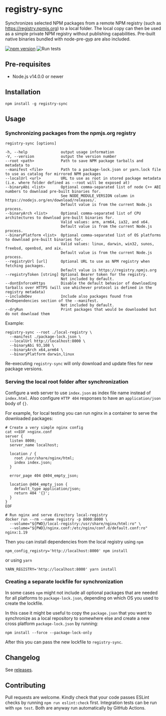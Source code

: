 # registry-sync

Synchronizes selected NPM packages from a remote NPM registry (such as https://registry.npmjs.org) to a local folder.
The local copy can then be used as a simple private NPM registry without publishing capabilities. Pre-built native binaries bundled with node-pre-gyp are also included.

[![npm version](https://badge.fury.io/js/registry-sync.svg)](https://badge.fury.io/js/registry-sync)
![Run tests](https://github.com/heikkipora/registry-sync/workflows/Run%20tests/badge.svg)

## Pre-requisites

- Node.js v14.0.0 or newer

## Installation

    npm install -g registry-sync

## Usage

### Synchronizing packages from the npmjs.org registry

    registry-sync [options]

    -h, --help               output usage information
    -V, --version            output the version number
    --root <path>            Path to save NPM package tarballs and metadata to
    --manifest <file>        Path to a package-lock.json or yarn.lock file to use as catalog for mirrored NPM packages
    --localUrl <url>         URL to use as root in stored package metadata (i.e. where folder defined as --root will be exposed at)
    --binaryAbi <list>       Optional comma-separated list of node C++ ABI numbers to download pre-built binaries for.
                             See NODE_MODULE_VERSION column in https://nodejs.org/en/download/releases/.
                             Default value is from the current Node.js process.
    --binaryArch <list>      Optional comma-separated list of CPU architectures to download pre-built binaries for.
                             Valid values: arm, arm64, ia32, and x64.
                             Default value is from the current Node.js process.
    --binaryPlatform <list>  Optional comma-separated list of OS platforms to download pre-built binaries for.
                             Valid values: linux, darwin, win32, sunos, freebsd, openbsd, and aix.
                             Default value is from the current Node.js process.
    --registryUrl [url]      Optional URL to use as NPM registry when fetching packages.
                             Default value is https://registry.npmjs.org
    --registryToken [string] Optional Bearer token for the registry.
                             Not included by default.
    --dontEnforceHttps       Disable the default behavior of downloading tarballs over HTTPS (will use whichever protocol is defined in the registry metadata)
    --includeDev             Include also packages found from devDependencies section of the --manifest.
                             Not included by default.
    --dryRun                 Print packages that would be downloaded but do not download them

Example:

    registry-sync --root ./local-registry \
      --manifest ./package-lock.json \
      --localUrl http://localhost:8000 \
      --binaryAbi 93,108 \
      --binaryArch x64,arm64 \
      --binaryPlatform darwin,linux

Re-executing `registry-sync` will only download and update files for new package versions.

### Serving the local root folder after synchronization

Configure a web server to use `index.json` as index file name instead of `index.html`.
Also configure `HTTP 404` responses to have an `application/json` body of `{}`.

For example, for local testing you can run nginx in a container to serve the downloaded packages:

```
# Create a very simple nginx config
cat <<EOF >nginx.conf
server {
  listen 8000;
  server_name localhost;

  location / {
    root /usr/share/nginx/html;
    index index.json;
  }

  error_page 404 @404_empty_json;

  location @404_empty_json {
    default_type application/json;
    return 404 '{}';
  }
}
EOF

# Run nginx and serve directory local-registry
docker run --rm --name registry -p 8000:8000 \
  --volume="${PWD}/local-registry:/usr/share/nginx/html:ro" \
  --volume="${PWD}/nginx.conf:/etc/nginx/conf.d/default.conf:ro" nginx:1.19
```

Then you can install dependencies from the local registry using `npm`

```
npm_config_registry='http://localhost:8000' npm install
```

or using `yarn`

```
YARN_REGISTRY='http://localhost:8000' yarn install
```

### Creating a separate lockfile for synchronization

In some cases `npm` might not include all optional packages that are needed for all platforms to `package-lock.json`, depending on which OS you used to create the lockfile.

In this case it might be useful to copy the `package.json` that you want to synchronize as a local repository to somewhere else and create a new cross platform `package-lock.json` by running:

```
npm install --force --package-lock-only
```

After this you can pass the new lockfile to `registry-sync`.

## Changelog

See [releases](https://github.com/heikkipora/registry-sync/releases).

## Contributing

Pull requests are welcome. Kindly check that your code passes ESLint checks by running `npm run eslint:check` first.
Integration tests can be run with `npm test`. Both are anyway run automatically by GitHub Actions.
